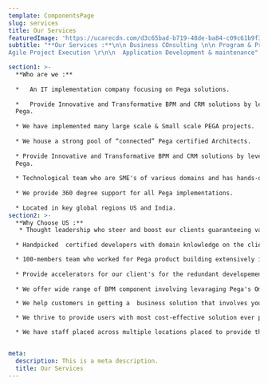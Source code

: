 ```yaml
---
template: ComponentsPage
slug: services
title: Our Services
featuredImage: 'https://ucarecdn.com/d3c65bad-b719-48de-ba84-c09c61b9f3b8/'
subtitle: "**Our Services :**\n\n Business COnsulting \n\n Program & Project Management \n\n Business Process Analysis & Engineering
Agile Project Execution \r\n\n  Application Development & maintenance"

section1: >-
  **Who are we :**
  
  *   An IT implementation company focusing on Pega solutions.
  
  *   Provide Innovative and Transformative BPM and CRM solutions by leveraging
  Pega.
  
  * We have implemented many large scale & Small scale PEGA projects.
   
  * We house a strong pool of “connected” Pega certified Architects.
  
  * Provide Innovative and Transformative BPM and CRM solutions by leveraging
  Pega.
  
  * Technological team who are SME's of various domains and has hands-on on various Pega Frameworks.
  
  * We provide 360 degree support for all Pega implementations.
  
  * Located in key global regions US and India.
section2: >-
  **Why Choose US :**
   * Thought leadership who steer and boost our clients guaranteeing value deliverable by considering ever-changing business needs.
  
  * Handpicked  certified developers with domain knlowledge on the client business who will be available round the clock for your support . 

  * 100-members team who worked for Pega product building extensively in multiple projects . Our associates are most reliable deployed  to provide a gender diverse work space in Rulesstack.
  
  * Provide accelerators for our client's for the redundant developement of common funcitonality which saves time and money for our Clients.
  
  * We offer wide range of BPM component involving levaraging Pega's Omni channel development with RPA,Workflow intelligence and Decisioning hub.

  * We help customers in getting a  business solution that involves your Complete business modules  which  gives you the elasticity to adjust and change.

  * We thrive to provide users with most cost-effective solution ever possible taking into consideration their ever-changing strategies and needs .

  * We have staff placed across multiple locations placed to provide their support from remote as well as onshore spaces.


meta: 
  description: This is a meta description.
  title: Our Services
---
```







